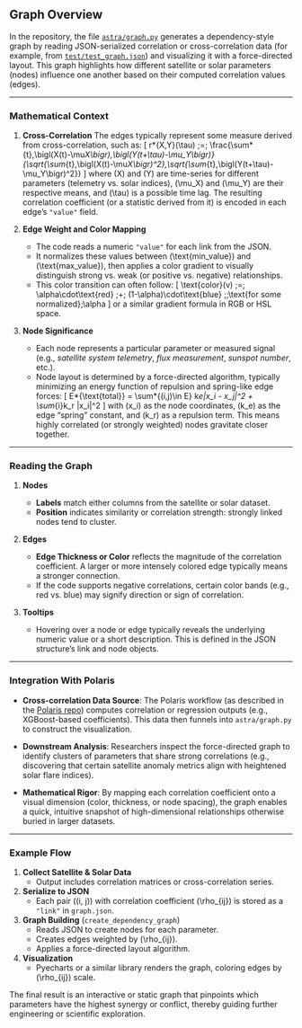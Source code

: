 ## Graph Overview

In the repository, the file [`astra/graph.py`](https://github.com/geugenm/satellite-weather-impact-analysis/blob/main/astra/graph.py) generates a dependency-style graph by reading JSON-serialized correlation or cross-correlation data (for example, from [`test/test_graph.json`](https://github.com/geugenm/satellite-weather-impact-analysis/blob/main/test/test_graph.json)) and visualizing it with a force-directed layout. This graph highlights how different satellite or solar parameters (nodes) influence one another based on their computed correlation values (edges).

---

### Mathematical Context

1. **Cross-Correlation**
   The edges typically represent some measure derived from cross-correlation, such as:
   \[
   r*{X,Y}(\tau) \;=\; \frac{\sum*{t}\,\bigl(X(t)-\mu*X\bigr)\,\bigl(Y(t+\tau)-\mu_Y\bigr)}{\sqrt{\sum*{t}\,\bigl(X(t)-\mu*X\bigr)^2}\,\sqrt{\sum*{t}\,\bigl(Y(t+\tau)-\mu_Y\bigr)^2}}
   \]
   where \(X\) and \(Y\) are time-series for different parameters (telemetry vs. solar indices), \(\mu_X\) and \(\mu_Y\) are their respective means, and \(\tau\) is a possible time lag. The resulting correlation coefficient (or a statistic derived from it) is encoded in each edge’s `"value"` field.

2. **Edge Weight and Color Mapping**

    - The code reads a numeric `"value"` for each link from the JSON.
    - It normalizes these values between \(\text{min_value}\) and \(\text{max_value}\), then applies a color gradient to visually distinguish strong vs. weak (or positive vs. negative) relationships.
    - This color transition can often follow:
      \[
      \text{color}(v) \;=\; \alpha\cdot\text{red} \;+\; (1-\alpha)\cdot\text{blue} \;\;\text{for some normalized}\;\alpha
      \]
      or a similar gradient formula in RGB or HSL space.

3. **Node Significance**
    - Each node represents a particular parameter or measured signal (e.g., _satellite system telemetry_, _flux measurement_, _sunspot number_, etc.).
    - Node layout is determined by a force-directed algorithm, typically minimizing an energy function of repulsion and spring-like edge forces:
      \[
      E*{\text{total}} = \sum*{(i,j)\in E} k*e\|x_i - x_j\|^2 + \sum*{i}k_r \|x_i\|^2
      \]
      with \(x_i\) as the node coordinates, \(k_e\) as the edge “spring” constant, and \(k_r\) as a repulsion term. This means highly correlated (or strongly weighted) nodes gravitate closer together.

---

### Reading the Graph

1. **Nodes**

    - **Labels** match either columns from the satellite or solar dataset.
    - **Position** indicates similarity or correlation strength: strongly linked nodes tend to cluster.

2. **Edges**

    - **Edge Thickness or Color** reflects the magnitude of the correlation coefficient. A larger or more intensely colored edge typically means a stronger connection.
    - If the code supports negative correlations, certain color bands (e.g., red vs. blue) may signify direction or sign of correlation.

3. **Tooltips**
    - Hovering over a node or edge typically reveals the underlying numeric value or a short description. This is defined in the JSON structure’s link and node objects.

---

### Integration With Polaris

- **Cross-correlation Data Source**:
  The Polaris workflow (as described in the [Polaris repo](https://gitlab.com/librespacefoundation/polaris/polaris)) computes correlation or regression outputs (e.g., XGBoost-based coefficients). This data then funnels into `astra/graph.py` to construct the visualization.
- **Downstream Analysis**:
  Researchers inspect the force-directed graph to identify clusters of parameters that share strong correlations (e.g., discovering that certain satellite anomaly metrics align with heightened solar flare indices).

- **Mathematical Rigor**:
  By mapping each correlation coefficient onto a visual dimension (color, thickness, or node spacing), the graph enables a quick, intuitive snapshot of high-dimensional relationships otherwise buried in larger datasets.

---

### Example Flow

1. **Collect Satellite & Solar Data**
    - Output includes correlation matrices or cross-correlation series.
2. **Serialize to JSON**
    - Each pair \((i, j)\) with correlation coefficient \(\rho\_{ij}\) is stored as a `"link"` in `graph.json`.
3. **Graph Building** (`create_dependency_graph`)
    - Reads JSON to create nodes for each parameter.
    - Creates edges weighted by \(\rho\_{ij}\).
    - Applies a force-directed layout algorithm.
4. **Visualization**
    - Pyecharts or a similar library renders the graph, coloring edges by \(\rho\_{ij}\) scale.

The final result is an interactive or static graph that pinpoints which parameters have the highest synergy or conflict, thereby guiding further engineering or scientific exploration.
